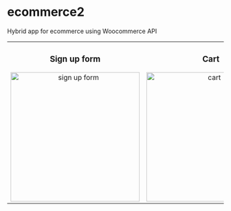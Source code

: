# ecommerce2
Hybrid app for ecommerce using Woocommerce API
<table>
<tr>
  <td width="33%">
<h3 align="center">Sign up form</h3>
<div align="center">
<img src="https://i.imgur.com/bmSNIKL.png" width="300" alt="sign up form"> 
  


</div>
                                                                                      
</td>

<td width="33%">
<h3 align="center">Cart</h3>
<div align="center">
<img src="https://i.imgur.com/KE3UgLd.png" width="300" alt="cart"> 
  


</div>
                                                                                      
</td>

<td width="33%">
<h3 align="center">Product detail</h3>
<div align="center">                                       
<img src="https://i.imgur.com/jBWOqLA.png" width="300" alt="product detail">
<br>


</div>  
</tr>
</table>     
